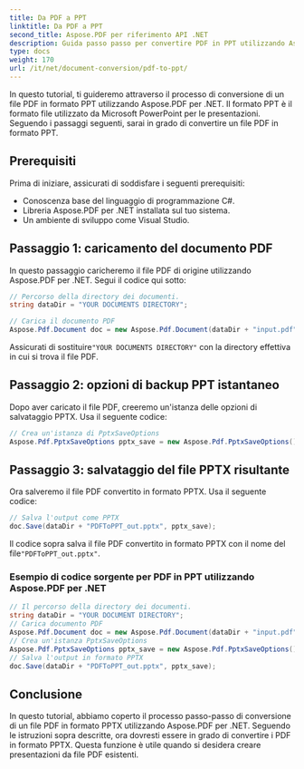 ```yaml
---
title: Da PDF a PPT
linktitle: Da PDF a PPT
second_title: Aspose.PDF per riferimento API .NET
description: Guida passo passo per convertire PDF in PPT utilizzando Aspose.PDF per .NET.
type: docs
weight: 170
url: /it/net/document-conversion/pdf-to-ppt/
---
```


In questo tutorial, ti guideremo attraverso il processo di conversione di un file PDF in formato PPT utilizzando Aspose.PDF per .NET. Il formato PPT è il formato file utilizzato da Microsoft PowerPoint per le presentazioni. Seguendo i passaggi seguenti, sarai in grado di convertire un file PDF in formato PPT.

## Prerequisiti
Prima di iniziare, assicurati di soddisfare i seguenti prerequisiti:

- Conoscenza base del linguaggio di programmazione C#.
- Libreria Aspose.PDF per .NET installata sul tuo sistema.
- Un ambiente di sviluppo come Visual Studio.

## Passaggio 1: caricamento del documento PDF
In questo passaggio caricheremo il file PDF di origine utilizzando Aspose.PDF per .NET. Segui il codice qui sotto:

```csharp
// Percorso della directory dei documenti.
string dataDir = "YOUR DOCUMENTS DIRECTORY";

// Carica il documento PDF
Aspose.Pdf.Document doc = new Aspose.Pdf.Document(dataDir + "input.pdf");
```

 Assicurati di sostituire`"YOUR DOCUMENTS DIRECTORY"` con la directory effettiva in cui si trova il file PDF.

## Passaggio 2: opzioni di backup PPT istantaneo
Dopo aver caricato il file PDF, creeremo un'istanza delle opzioni di salvataggio PPTX. Usa il seguente codice:

```csharp
// Crea un'istanza di PptxSaveOptions
Aspose.Pdf.PptxSaveOptions pptx_save = new Aspose.Pdf.PptxSaveOptions();
```

## Passaggio 3: salvataggio del file PPTX risultante
Ora salveremo il file PDF convertito in formato PPTX. Usa il seguente codice:

```csharp
// Salva l'output come PPTX
doc.Save(dataDir + "PDFToPPT_out.pptx", pptx_save);
```

 Il codice sopra salva il file PDF convertito in formato PPTX con il nome del file`"PDFToPPT_out.pptx"`.

### Esempio di codice sorgente per PDF in PPT utilizzando Aspose.PDF per .NET

```csharp
// Il percorso della directory dei documenti.
string dataDir = "YOUR DOCUMENT DIRECTORY";
// Carica documento PDF
Aspose.Pdf.Document doc = new Aspose.Pdf.Document(dataDir + "input.pdf");
// Crea un'istanza PptxSaveOptions
Aspose.Pdf.PptxSaveOptions pptx_save = new Aspose.Pdf.PptxSaveOptions();
// Salva l'output in formato PPTX
doc.Save(dataDir + "PDFToPPT_out.pptx", pptx_save);
```

## Conclusione
In questo tutorial, abbiamo coperto il processo passo-passo di conversione di un file PDF in formato PPTX utilizzando Aspose.PDF per .NET. Seguendo le istruzioni sopra descritte, ora dovresti essere in grado di convertire i PDF in formato PPTX. Questa funzione è utile quando si desidera creare presentazioni da file PDF esistenti.